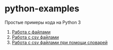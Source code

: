 # python-examples
Простые примеры кода на Python 3
1. [Работа с файлами](https://github.com/zerobot-ru/python-examples/blob/master/file/file.py)
2. [Работа с csv файлами](https://github.com/zerobot-ru/python-examples/blob/master/csv/csv-file.py)
2. [Работа с csv файлами при помощи словарей](https://github.com/zerobot-ru/python-examples/blob/master/csv/csv-dict.py)
